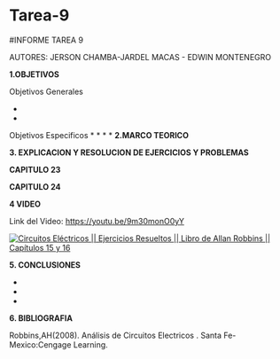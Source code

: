 # Tarea-9
#INFORME TAREA 9

AUTORES: JERSON CHAMBA-JARDEL MACAS - EDWIN MONTENEGRO

**1.OBJETIVOS**

Objetivos Generales

*
*
Objetivos Especificos
*
*
*
*
**2.MARCO TEORICO**

**3. EXPLICACION Y RESOLUCION DE EJERCICIOS Y PROBLEMAS**


**CAPITULO 23**


**CAPITULO 24**


**4 VIDEO**

Link del Video:  https://youtu.be/9m30monO0yY

[![Circuitos Eléctricos || Ejercicios Resueltos || Libro de Allan Robbins || Capítulos 15 y 16](https://img.youtube.com/vi/9m30monO0yY/0.jpg)](https://www.youtube.com/watch?v=9m30monO0yY)


**5. CONCLUSIONES**

*
*
*

**6. BIBLIOGRAFIA**

Robbins,AH(2008). Análisis  de Circuitos Electricos . Santa Fe-Mexico:Cengage Learning.
